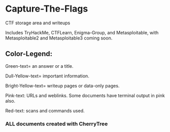 # Capture-The-Flags
CTF storage area and writeups

Includes TryHackMe, CTFLearn, Enigma-Group, and Metasploitable, with Metasploitable2 and Metasploitable3 coming soon.

## Color-Legend:
  Green-text= an answer or a title.
  
  Dull-Yellow-text= important information.
  
  Bright-Yellow-text= writeup pages or data-only pages.
  
  Pink-text: URLs and weblinks. Some documents have terminal output in pink also.
  
  Red-text: scans and commands used.
  

### ALL documents created with CherryTree
